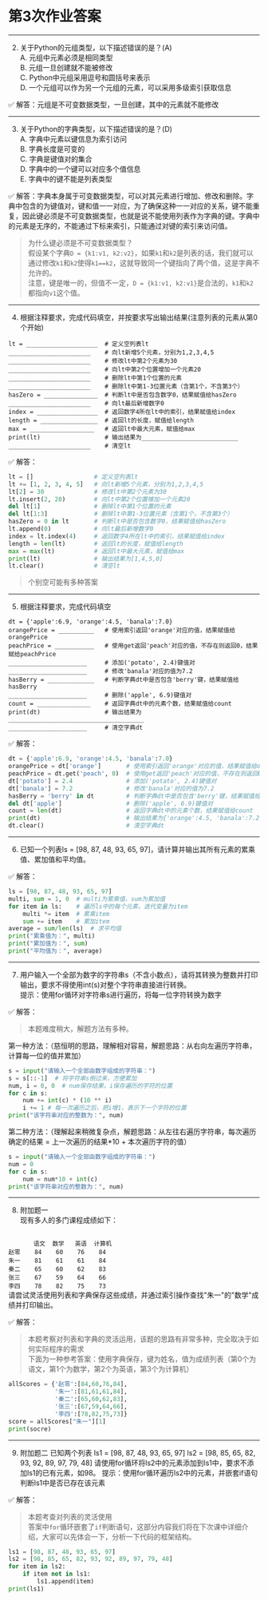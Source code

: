 # 第3次作业答案

---

2. 关于Python的元组类型，以下描述错误的是？(A)   
A. 元组中元素必须是相同类型  
B. 元组一旦创建就不能被修改  
C. Python中元组采用逗号和圆括号来表示  
D. 一个元组可以作为另一个元组的元素，可以采用多级索引获取信息  

✅ 解答：元组是不可变数据类型，一旦创建，其中的元素就不能修改

---

3. 关于Python的字典类型，以下描述错误的是？(D)  
A. 字典中元素以键信息为索引访问  
B. 字典长度是可变的  
C. 字典是键值对的集合  
D. 字典中的一个键可以对应多个值信息  
E. 字典中的键不能是列表类型  

✅ 解答：字典本身属于可变数据类型，可以对其元素进行增加、修改和删除。字典中包含的为键值对，键和值一一对应，为了确保这种一一对应的关系，键不能重复，因此键必须是不可变数据类型，也就是说不能使用列表作为字典的键。字典中的元素是无序的，不能通过下标来索引，只能通过对键的索引来访问值。

> 为什么键必须是不可变数据类型？  
> 假设某个字典`D = {k1:v1, k2:v2}`，如果`k1`和`k2`是列表的话，我们就可以通过修改`k1`和`k2`使得`k1==k2`，这就导致同一个键指向了两个值，这是字典不允许的。  
> 注意，键是唯一的，但值不一定，`D = {k1:v1, k2:v1}`是合法的，`k1`和`k2`都指向`v1`这个值。

---


4. 根据注释要求，完成代码填空，并按要求写出输出结果(注意列表的元素从第0个开始)  
```
lt = ____________________  # 定义空列表lt 
_______________________    # 向lt新增5个元素，分别为1,2,3,4,5
_______________________    # 修改lt中第2个元素为30
_______________________    # 向lt中第2个位置增加一个元素20
_______________________    # 删除lt中第1个位置的元素
_______________________    # 删除lt中第1-3位置元素（含第1个，不含第3个）
hasZero = _______________  # 判断lt中是否包含数字0，结果赋值给hasZero
_______________________    # 向lt最后新增数字0
index = _________________  # 返回数字4所在lt中的索引，结果赋值给index
length = ________________  # 返回lt的长度，赋值给length
max = __________________   # 返回lt中最大元素，赋值给max
print(lt)                  # 输出结果为___________________________
_______________________    # 清空lt
```

✅ 解答：
```python
lt = []                 # 定义空列表lt   
lt += [1, 2, 3, 4, 5]   # 向lt新增5个元素，分别为1,2,3,4,5  
lt[2] = 30              # 修改lt中第2个元素为30  
lt.insert(2, 20)        # 向lt中第2个位置增加一个元素20  
del lt[1]               # 删除lt中第1个位置的元素  
del lt[1:3]             # 删除lt中第1-3位置元素（含第1个，不含第3个）  
hasZero = 0 in lt       # 判断lt中是否包含数字0，结果赋值给hasZero  
lt.append(0)            # 向lt最后新增数字0  
index = lt.index(4)     # 返回数字4所在lt中的索引，结果赋值给index  
length = len(lt)        # 返回lt的长度，赋值给length  
max = max(lt)           # 返回lt中最大元素，赋值给max  
print(lt)               # 输出结果为[1,4,5,0]  
lt.clear()              # 清空lt  
```
> 个别空可能有多种答案

---

5. 根据注释要求，完成代码填空  
```
dt = {'apple':6.9, 'orange':4.5, 'banala':7.0}
orangePrice = __________   # 使用索引返回'orange'对应的值，结果赋值给orangePrice
peachPrice = ___________   # 使用get返回'peach'对应的值，不存在则返回0，结果赋给peachPrice
______________________     # 添加('potato', 2.4)键值对
______________________     # 修改'banala'对应的值为7.2
hasBerry = _____________   # 判断字典dt中是否包含'berry'键，结果赋值给hasBerry
______________________     # 删除('apple', 6.9)键值对
count = _______________    # 返回字典dt中的元素个数，结果赋值给count
print(dt)                  # 输出结果为______________________________________
______________________     # 清空字典dt
```

✅ 解答：
```python
dt = {'apple':6.9, 'orange':4.5, 'banala':7.0}
orangePrice = dt['orange']       # 使用索引返回'orange'对应的值，结果赋值给orangePrice
peachPrice = dt.get('peach', 0)  # 使用get返回'peach'对应的值，不存在则返回0，结果赋给peachPrice
dt['potato'] = 2.4               # 添加('potato', 2.4)键值对
dt['banala'] = 7.2               # 修改'banala'对应的值为7.2
hasBerry = 'berry' in dt         # 判断字典dt中是否包含'berry'键，结果赋值给hasBerry
del dt['apple']                  # 删除('apple', 6.9)键值对
count = len(dt)                  # 返回字典dt中的元素个数，结果赋值给count
print(dt)                        # 输出结果为{'orange':4.5, 'banala':7.2, 'potato':2.4}
dt.clear()                       # 清空字典dt
```

---

6. 已知一个列表ls = [98, 87, 48, 93, 65, 97]，请计算并输出其所有元素的累乘值、累加值和平均值。

✅ 解答：
```python
ls = [98, 87, 48, 93, 65, 97]
multi, sum = 1, 0  # multi为累乘值，sum为累加值
for item in ls:    # 遍历ls中的每个元素，迭代变量为item
    multi *= item  # 累乘item
    sum += item    # 累加item
average = sum/len(ls)  # 求平均值
print("累乘值为：", multi)
print("累加值为：", sum)
print("平均值为：", average)
```

---

7. 用户输入一个全部为数字的字符串s（不含小数点），请将其转换为整数并打印输出，要求不得使用int(s)对整个字符串直接进行转换。  
提示：使用for循环对字符串s进行遍历，将每一位字符转换为数字

✅ 解答：
 
>本题难度稍大，解题方法有多种。

第一种方法：（慈恒明的思路，理解相对容易，解题思路：从右向左遍历字符串，计算每一位的值并累加）
```python
s = input("请输入一个全部由数字组成的字符串：")
s = s[::-1]  # 将字符串s倒过来，方便累加
num, i = 0, 0  # num保存结果，i保存遍历的字符的位置
for c in s:
    num += int(c) * (10 ** i)
    i += 1 # 每一次遍历之后，把i增1，表示下一个字符的位置
print("该字符串对应的整数为：", num)
```

第二种方法：（理解起来稍微复杂点，解题思路：从左往右遍历字符串，每次遍历确定的结果 = 上一次遍历的结果*10 + 本次遍历字符的值）
```python
s = input("请输入一个全部由数字组成的字符串：")
num = 0
for c in s:
    num = num*10 + int(c)
print("该字符串对应的整数为：", num)
```
---

8. 附加题一  
现有多人的多门课程成绩如下：  
<code>
       语文  数学   英语  计算机  
赵零    84    60    76    84  
朱一    81    61    61    84  
秦二    65    60    62    83  
张三    67    59    64    66  
李四    78    82    75    73  
</code>
请尝试灵活使用列表和字典保存这些成绩，并通过索引操作查找"朱一"的"数学"成绩并打印输出。

✅ 解答：

>本题考察对列表和字典的灵活运用，该题的思路有非常多种，完全取决于如何实际程序的需求  
>下面为一种参考答案：使用字典保存，键为姓名，值为成绩列表（第0个为语文，第1个为数学，第2个为英语，第3个为计算机）

```python
allScores = {'赵零':[84,60,76,84],
             '朱一':[81,61,61,84],
             '秦二':[65,60,62,83],
             '张三':[67,59,64,66],
             '李四':[78,82,75,73]}
score = allScores["朱一"][1]
print(socre)
```

---

9. 附加题二
已知两个列表
ls1 = [98, 87, 48, 93, 65, 97]
ls2 = [98, 85, 65, 82, 93, 92, 89, 97, 79, 48]
请使用for循环将ls2中的元素添加到ls1中，要求不添加ls1的已有元素，如98。
提示：使用for循环遍历ls2中的元素，并嵌套if语句判断ls1中是否已存在该元素

✅ 解答：

>本题考查对列表的灵活使用  
>答案中`for`循环嵌套了`if`判断语句，这部分内容我们将在下次课中详细介绍，大家可以先体会一下，分析一下代码的框架结构。

```python
ls1 = [98, 87, 48, 93, 65, 97]
ls2 = [98, 85, 65, 82, 93, 92, 89, 97, 79, 48]
for item in ls2:
    if item not in ls1:
        ls1.append(item)
print(ls1)
```